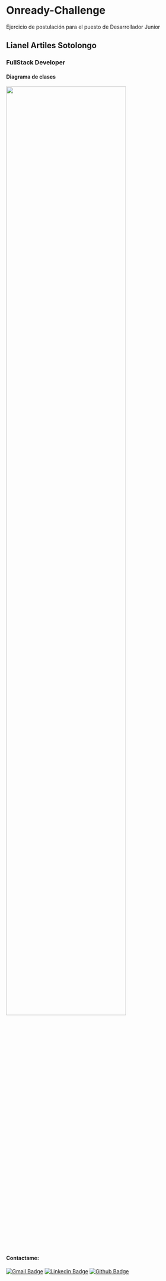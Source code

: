 # Onready-Challenge
Ejercicio de postulación para el puesto de Desarrollador Junior

## Lianel Artiles Sotolongo
### FullStack Developer

#### Diagrama de clases

<img src="https://github.com/larts85/Onready-Challenge/blob/master/Diagrama%20de%20clases.svg" width="80%" />

#### Contactame:
[![Gmail Badge](https://img.shields.io/badge/-larts85@gmail.com-c14438?style=flat&logo=Gmail&logoColor=white)](mailto:larts85@gmail.com "E-mail me")
[![Linkedin Badge](https://img.shields.io/badge/-Lianel%20Artiles-0072b1?style=flat&logo=Linkedin&logoColor=white)](https://www.linkedin.com/in/imadev "Lets Connect on LinkedIn")
[![Github Badge](https://img.shields.io/badge/-@larts85-666666?style=flat&logo=Github&logoColor=white)](https://github.com/larts85 "My Github")
